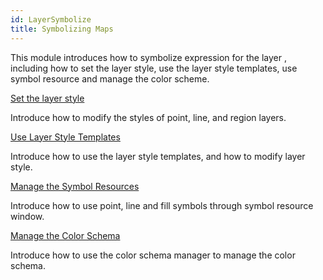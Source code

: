```yaml
---
id: LayerSymbolize
title: Symbolizing Maps
---
```

This module introduces how to symbolize expression for the layer , including
how to set the layer style, use the layer style templates, use symbol resource
and manage the color scheme.

[Set the layer style](LayerStyleTab.htm)

Introduce how to modify the styles of point, line, and region layers.

[Use Layer Style Templates](LayerStyle.htm)

Introduce how to use the layer style templates, and how to modify layer style.

[Manage the Symbol Resources](ResourcesManager.htm)

Introduce how to use point, line and fill symbols through symbol resource window.

[Manage the Color Schema](ManageColorRamp.htm)

Introduce how to use the color schema manager to manage the color schema.